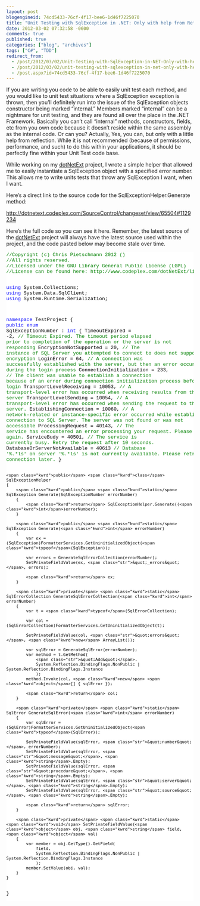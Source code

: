 ```yaml
---
layout: post
blogengineid: 74cd5433-76cf-4f17-bee6-1d46f7225070
title: "Unit Testing with SqlException in .NET: Only with help from Reflection"
date: 2012-03-02 07:32:58 -0600
comments: true
published: true
categories: ["blog", "archives"]
tags: ["C#", "TDD"]
redirect_from: 
  - /post/2012/03/02/Unit-Testing-with-SqlException-in-NET-Only-with-help-from-Reflection
  - /post/2012/03/02/unit-testing-with-sqlexception-in-net-only-with-help-from-reflection
  - /post.aspx?id=74cd5433-76cf-4f17-bee6-1d46f7225070
---
```

<!-- more -->
<p>If you are writing you code to be able to easily unit test each method, and you would like to unit test situations where a SqlException exception is thrown, then you’ll definitely run into the issue of the SqlException objects constructor being marked “internal.” Members marked “internal” can be a nightmare for unit testing, and they are found all over the place in the .NET Framework. Basically you can’t call “internal” methods, constructors, fields, etc from you own code because it doesn’t reside within the same assembly as the internal code. Or can you? Actually, Yes, you can, but only with a little help from reflection. While it is not recommended (because of permissions, performance, and such) to do this within your applications, it should be perfectly fine within your Unit Test code base.</p>  <p>While working on my <a href="http://dotnetext.codeplex.com/">dotNetExt</a> project, I wrote a simple helper that allowed me to easily instantiate a SqlException object with a specified error number. This allows me to write units tests that throw any SqlException I want, when I want.</p>  <p>Here’s a direct link to the source code for the SqlExceptionHelper.Generate method:</p>  <p><a title="http://dotnetext.codeplex.com/SourceControl/changeset/view/65504#1129234" href="http://dotnetext.codeplex.com/SourceControl/changeset/view/65504#1129234">http://dotnetext.codeplex.com/SourceControl/changeset/view/65504#1129234</a></p>  <p>Here’s the full code so you can see it here. Remember, the latest source of the <a href="http://dotnetext.codeplex.com">dotNetExt</a> project will always have the latest source used within the project, and the code pasted below may become stale over time.</p>  <pre class="csharpcode"><span class="rem">//Copyright (c) Chris Pietschmann 2012 ()</span>
<span class="rem">//All rights reserved.</span>
<span class="rem">//Licensed under the GNU Library General Public License (LGPL)</span>
<span class="rem">//License can be found here: http://www.codeplex.com/dotNetExt/license</span>

<span class="kwrd">using</span> System.Collections;
<span class="kwrd">using</span> System.Data.SqlClient;
<span class="kwrd">using</span> System.Runtime.Serialization;

<span class="kwrd">namespace</span> TestProject
{
    <span class="kwrd">public</span> <span class="kwrd">enum</span> SqlExceptionNumber : <span class="kwrd">int</span>
    {
        TimeoutExpired = -2,                    <span class="rem">// Timeout Expired. The timeout period elapsed prior to completion of the operation or the server is not responding</span>
        EncryptionNotSupported = 20,            <span class="rem">// The instance of SQL Server you attempted to connect to does not support encryption</span>
        LoginError = 64,                        <span class="rem">// A connection was successfully established with the server, but then an error occurred during the login process</span>
        ConnectionInitialization = 233,         <span class="rem">// The client was unable to establish a connection because of an error during connection initialization process before login</span>
        TransportLevelReceiving = 10053,        <span class="rem">// A transport-level error has occurred when receiving results from the server</span>
        TransportLevelSending = 10054,          <span class="rem">// A transport-level error has occurred when sending the request to the server.</span>
        EstablishingConnection = 10060,         <span class="rem">// A network-related or instance-specific error occurred while establishing a connection to SQL Server. The server was not found or was not accessible</span>
        ProcessingRequest = 40143,              <span class="rem">// The service has encountered an error processing your request. Please try again.</span>
        ServiceBudy = 40501,                    <span class="rem">// The service is currently busy. Retry the request after 10 seconds.</span>
        DatabaseOrServerNotAvailable = 40613    <span class="rem">// Database '%.*ls' on server '%.*ls' is not currently available. Please retry the connection later.</span>
    }

    <span class="kwrd">public</span> <span class="kwrd">class</span> SqlExceptionHelper
    {
        <span class="kwrd">public</span> <span class="kwrd">static</span> SqlException Generate(SqlExceptionNumber errorNumber)
        {
            <span class="kwrd">return</span> SqlExceptionHelper.Generate((<span class="kwrd">int</span>)errorNumber);
        }

        <span class="kwrd">public</span> <span class="kwrd">static</span> SqlException Generate(<span class="kwrd">int</span> errorNumber)
        {
            var ex = (SqlException)FormatterServices.GetUninitializedObject(<span class="kwrd">typeof</span>(SqlException));

            var errors = GenerateSqlErrorCollection(errorNumber);
            SetPrivateFieldValue(ex, <span class="str">&quot;_errors&quot;</span>, errors);

            <span class="kwrd">return</span> ex;
        }

        <span class="kwrd">private</span> <span class="kwrd">static</span> SqlErrorCollection GenerateSqlErrorCollection(<span class="kwrd">int</span> errorNumber)
        {
            var t = <span class="kwrd">typeof</span>(SqlErrorCollection);

            var col = (SqlErrorCollection)FormatterServices.GetUninitializedObject(t);
            
            SetPrivateFieldValue(col, <span class="str">&quot;errors&quot;</span>, <span class="kwrd">new</span> ArrayList());

            var sqlError = GenerateSqlError(errorNumber);
            var method = t.GetMethod(
                <span class="str">&quot;Add&quot;</span>,
                System.Reflection.BindingFlags.NonPublic | System.Reflection.BindingFlags.Instance
                );        
            method.Invoke(col, <span class="kwrd">new</span> <span class="kwrd">object</span>[] { sqlError });

            <span class="kwrd">return</span> col;
        }

        <span class="kwrd">private</span> <span class="kwrd">static</span> SqlError GenerateSqlError(<span class="kwrd">int</span> errorNumber)
        {
            var sqlError = (SqlError)FormatterServices.GetUninitializedObject(<span class="kwrd">typeof</span>(SqlError));

            SetPrivateFieldValue(sqlError, <span class="str">&quot;number&quot;</span>, errorNumber);
            SetPrivateFieldValue(sqlError, <span class="str">&quot;message&quot;</span>, <span class="kwrd">string</span>.Empty);
            SetPrivateFieldValue(sqlError, <span class="str">&quot;procedure&quot;</span>, <span class="kwrd">string</span>.Empty);
            SetPrivateFieldValue(sqlError, <span class="str">&quot;server&quot;</span>, <span class="kwrd">string</span>.Empty);
            SetPrivateFieldValue(sqlError, <span class="str">&quot;source&quot;</span>, <span class="kwrd">string</span>.Empty);

            <span class="kwrd">return</span> sqlError;
        }

        <span class="kwrd">private</span> <span class="kwrd">static</span> <span class="kwrd">void</span> SetPrivateFieldValue(<span class="kwrd">object</span> obj, <span class="kwrd">string</span> field, <span class="kwrd">object</span> val)
        {
            var member = obj.GetType().GetField(
                field,
                System.Reflection.BindingFlags.NonPublic | System.Reflection.BindingFlags.Instance
                );
            member.SetValue(obj, val);
        }
    }
}</pre>
<style type="text/css">
.csharpcode, .csharpcode pre
{
	font-size: small;
	color: black;
	font-family: consolas, "Courier New", courier, monospace;
	background-color: #ffffff;
	/*white-space: pre;*/
}
.csharpcode pre { margin: 0em; }
.csharpcode .rem { color: #008000; }
.csharpcode .kwrd { color: #0000ff; }
.csharpcode .str { color: #006080; }
.csharpcode .op { color: #0000c0; }
.csharpcode .preproc { color: #cc6633; }
.csharpcode .asp { background-color: #ffff00; }
.csharpcode .html { color: #800000; }
.csharpcode .attr { color: #ff0000; }
.csharpcode .alt 
{
	background-color: #f4f4f4;
	width: 100%;
	margin: 0em;
}
.csharpcode .lnum { color: #606060; }</style>
